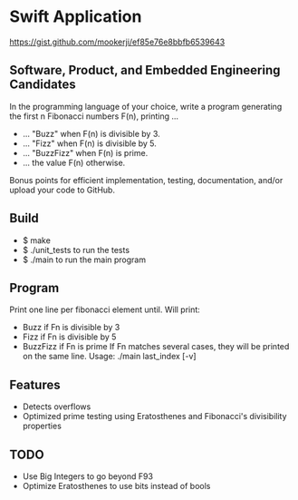 # Swift Application

https://gist.github.com/mookerji/ef85e76e8bbfb6539643

## Software, Product, and Embedded Engineering Candidates

In the programming language of your choice, write a program
generating the first n Fibonacci numbers F(n), printing ...
- ... "Buzz" when F(n) is divisible by 3.
- ... "Fizz" when F(n) is divisible by 5.
- ... "BuzzFizz" when F(n) is prime.
- ... the value F(n) otherwise.

Bonus points for efficient implementation, testing, documentation,
and/or upload your code to GitHub.

## Build

- $ make
- $ ./unit_tests to run the tests
- $ ./main to run the main program

## Program

Print one line per fibonacci element until.
Will print:
- Buzz if Fn is divisible by 3
- Fizz if Fn is divisible by 5
- BuzzFizz if Fn is prime
If Fn matches several cases, they will be printed on the same line.
Usage:  ./main last_index [-v]

## Features

- Detects overflows
- Optimized prime testing using Eratosthenes and Fibonacci's divisibility properties

## TODO

- Use Big Integers to go beyond F93
- Optimize Eratosthenes to use bits instead of bools
